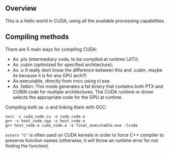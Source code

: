 ## Overview

This is a Hello world in CUDA, using all the available processing capabilities.

## Compiling methods
There are 5 main ways for compiling CUDA:
- As .ptx (intermediary code, to be compiled at runtime (JIT));
- As .cubin (optimized for specified architecture);
- As .o (I really dont know the difference between this and .cubin, maybe its because it is for any GPU arch?)
- As executable, directly from nvcc using cl.exe.
- As .fatbin: This mode generates a fat binary that contains both PTX and CUBIN code for multiple architectures. The CUDA runtime or driver selects the appropriate code for the GPU at runtime.

Compiling both as .o and linking them with GCC:

```
nvcc -c cuda_code.cu -o cuda_code.o
g++ -c host_code.cpp -o host_code.o
g++ host_code.o cuda_code.o -o final_executable.exe -lcuda
```

`extern "C"` is often used on CUDA kernels in order to force C++ compiler to preserve function names (otherwise, it will throw an runtime error for not finding the function).